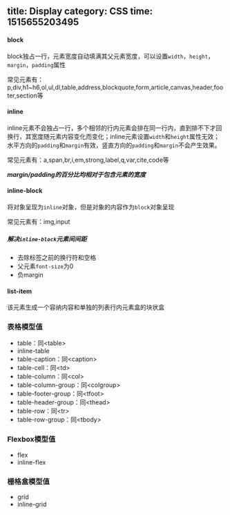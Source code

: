 title: Display
category: CSS
time: 1515655203495
---
#### block

block独占一行，元素宽度自动填满其父元素宽度，可以设置`width`，`height`，`margin`，`padding`属性

常见元素有：p,div,h1~h6,ol,ul,dl,table,address,blockquote,form,article,canvas,header,footer,section等

#### inline

inline元素不会独占一行，多个相邻的行内元素会排在同一行内，直到排不下才回换行，其宽度随元素内容变化而变化；inline元素设置`width`和`height`属性无效；水平方向的`padding`和`margin`有效，竖直方向的`padding`和`margin`不会产生效果。

常见元素有：a,span,br,i,em,strong,label,q,var,cite,code等

***margin/padding的百分比均相对于包含元素的宽度***

#### inline-block

将对象呈现为`inline`对象，但是对象的内容作为`block`对象呈现

常见元素有：img,input

##### 解决`inline-block`元素间间距

+ 去除标签之前的换行符和空格
+ 父元素`font-size`为0
+ 负margin

#### list-item

该元素生成一个容纳内容和单独的列表行内元素盒的块状盒

### 表格模型值

+ table：同\<table\>
+ inline-table
+ table-caption：同\<caption\>
+ table-cell：同\<td\>
+ table-column：同\<col\>
+ table-column-group：同\<colgroup\>
+ table-footer-group：同\<tfoot\>
+ table-header-group：同\<thead\>
+ table-row：同\<tr\>
+ table-row-group：同\<tbody\>

### Flexbox模型值

+ flex
+ inline-flex

### 栅格盒模型值

+ grid
+ inline-grid


